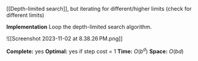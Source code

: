 [[Depth-limited search]], but iterating for different/higher limits (check for different limits)

**Implementation**
Loop the depth-limited search algorithm.

![[Screenshot 2023-11-02 at 8.38.26 PM.png]]

**Complete:** yes
**Optimal:** yes if step cost = 1
**Time:** $O(b^{d})$
**Space:** $O(bd)$
